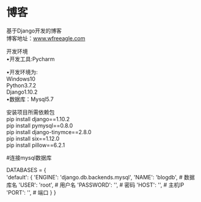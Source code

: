 # 博客                                                                                                                                   
基于Django开发的博客                                                                                                                     
博客地址：www.wfreeagle.com                                                                                                             
                                                                                                                                        
                                                                                                                                         
开发环境                                                                                                                                 
•开发工具:Pycharm
                                                                                                                                         
•开发环境为:                                                                                                                             
Windows10                                                                                                                               
Python3.7.2                                                                                                                             
Django1.10.2                                                                                                                             
•数据库：Mysql5.7                                                                                                                       


安装项目所需依赖包                                                                                                                       
pip install django==1.10.2                                                                                                               
pip install pymysql==0.8.0                                                                                                               
pip install django-tinymce==2.8.0                                                                                                       
pip install six==1.12.0                                                                                                                 
pip install pillow==6.2.1                                                                                                               
                                                                                                                                      
#连接mysql数据库                                                                                                                         

DATABASES = {                                                                                                                           
'default': {
    'ENGINE': 'django.db.backends.mysql',
    'NAME': 'blogdb',  # 数据库名
    'USER': 'root',  # 用户名
    'PASSWORD': '',  # 密码
    'HOST': '',  # 主机IP
    'PORT': '',  # 端口
  }
}




